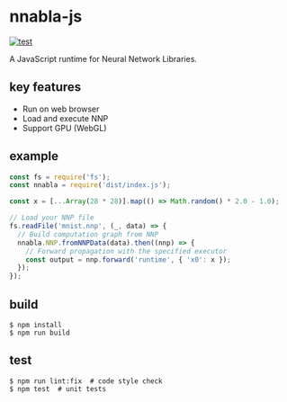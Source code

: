 # nnabla-js
[![test](https://github.com/s-takuseno/nnabla-js/actions/workflows/test.yaml/badge.svg)](https://github.com/s-takuseno/nnabla-js/actions/workflows/test.yaml)

A JavaScript runtime for Neural Network Libraries.

## key features
- Run on web browser
- Load and execute NNP
- Support GPU (WebGL)

## example
```js
const fs = require('fs');
const nnabla = require('dist/index.js');

const x = [...Array(28 * 28)].map(() => Math.random() * 2.0 - 1.0);

// Load your NNP file
fs.readFile('mnist.nnp', (_, data) => {
  // Build computation graph from NNP
  nnabla.NNP.fromNNPData(data).then((nnp) => {
    // Forward propagation with the specified executor
    const output = nnp.forward('runtime', { 'x0': x });
  });
});
```

## build
```
$ npm install
$ npm run build
```

## test
```
$ npm run lint:fix  # code style check
$ npm test  # unit tests
```
